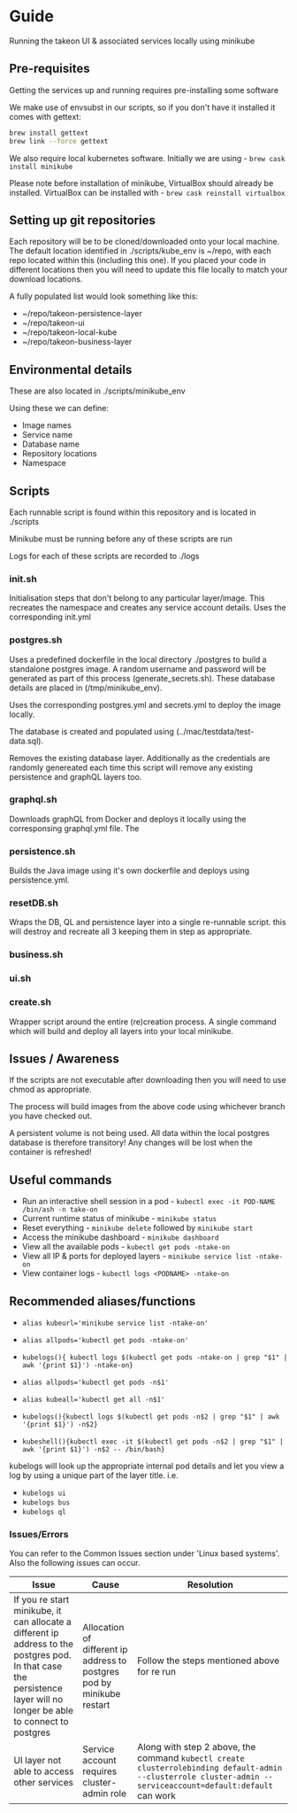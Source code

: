 # Guide

Running the takeon UI & associated services locally using minikube

## Pre-requisites

Getting the services up and running requires pre-installing some software

We make use of envsubst in our scripts, so if you don't have it installed it comes with gettext:

```bash
brew install gettext
brew link --force gettext
```

We also require local kubernetes software. Initially we are using - ```brew cask install minikube```

Please note before installation of minikube, VirtualBox should already be installed. VirtualBox can be installed with - ```brew cask reinstall virtualbox```

## Setting up git repositories

Each repository will be to be cloned/downloaded onto your local machine. The default location identified in ./scripts/kube_env is ~/repo, with each repo located within this (including this one). If you placed your code in different locations then you will need to update this file locally to match your download locations.

A fully populated list would look something like this:

* ~/repo/takeon-persistence-layer
* ~/repo/takeon-ui
* ~/repo/takeon-local-kube
* ~/repo/takeon-business-layer

## Environmental details

These are also located in ./scripts/minikube_env

Using these we can define:

* Image names
* Service name
* Database name
* Repository locations
* Namespace

## Scripts

Each runnable script is found within this repository and is located in ./scripts

Minikube must be running before any of these scripts are run

Logs for each of these scripts are recorded to ./logs

### init.sh

Initialisation steps that don't belong to any particular layer/image. This recreates the namespace and creates any service account details. Uses the corresponding init.yml

### postgres.sh

Uses a predefined dockerfile in the local directory ./postgres to build a standalone postgres image. 
A random username and password will be generated as part of this process (generate_secrets.sh). These database details are placed in (/tmp/minikube_env).

Uses the corresponding postgres.yml and secrets.yml to deploy the image locally.

The database is created and populated using (../mac/testdata/test-data.sql).

Removes the existing database layer. Additionally as the credentials are randomly genereated each time this script will remove any existing persistence and graphQL layers too.

### graphql.sh

Downloads graphQL from Docker and deploys it locally using the corresponsing graphql.yml file. The

### persistence.sh

Builds the Java image using it's own dockerfile and deploys using persistence.yml.

### resetDB.sh

Wraps the DB, QL and persistence layer into a single re-runnable script. this will destroy and recreate all 3 keeping them in step as appropriate.

### business.sh

### ui.sh

### create.sh

Wrapper script around the entire (re)creation process. A single command which will build and deploy all layers into your local minikube.

## Issues / Awareness

If the scripts are not executable after downloading then you will need to use chmod as appropriate.

The process will build images from the above code using whichever branch you have checked out.

A persistent volume is not being used. All data within the local postgres database is therefore transitory! Any changes will be lost when the container is refreshed!

## Useful commands

* Run an interactive shell session in a pod - ```kubectl exec -it POD-NAME /bin/ash -n take-on```
* Current runtime status of minikube - ```minikube status```
* Reset everything - ```minikube delete``` followed by ```minikube start```
* Access the minikube dashboard - ```minikube dashboard```
* View all the available pods - ```kubectl get pods -ntake-on```
* View all IP & ports for deployed layers - ```minikube service list -ntake-on```
* View container logs - ```kubectl logs <PODNAME> -ntake-on```

## Recommended aliases/functions

* ```alias kubeurl='minikube service list -ntake-on'```
* ```alias allpods='kubectl get pods -ntake-on'```
* ```kubelogs(){ kubectl logs $(kubectl get pods -ntake-on | grep "$1" | awk '{print $1}') -ntake-on}```

* ```alias allpods='kubectl get pods -n$1'```
* ```alias kubeall='kubectl get all -n$1'```
* ```kubelogs(){kubectl logs $(kubectl get pods -n$2 | grep "$1" | awk '{print $1}') -n$2}```
* ```kubeshell(){kubectl exec -it $(kubectl get pods -n$2 | grep "$1" | awk '{print $1}') -n$2 -- /bin/bash}```

kubelogs will look up the appropriate internal pod details and let you view a log by using a unique part of the layer title. i.e.

* ```kubelogs ui```
* ```kubelogs bus```
* ```kubelogs ql```

### Issues/Errors

You can refer to the Common Issues section under 'Linux based systems'. Also the following issues can occur.

| Issue | Cause | Resolution |
|---| --- | --- |
|If you re start minikube, it can allocate a different ip address to the postgres pod. In that case the persistence layer will no longer be able to connect to postgres | Allocation of different ip address to postgres pod by minikube restart | Follow the steps mentioned above for re run|
|UI layer not able to access other services | Service account requires cluster-admin role | Along with step 2 above, the command ```kubectl create clusterrolebinding default-admin --clusterrole cluster-admin --serviceaccount=default:default``` can work |

